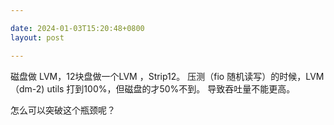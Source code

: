 ```yaml
---

date: 2024-01-03T15:20:48+0800
layout: post

---
```


磁盘做 LVM，12块盘做一个LVM ，Strip12。 压测（fio 随机读写）的时候，LVM（dm-2) utils 打到100%，但磁盘的才50%不到。 导致吞吐量不能更高。

怎么可以突破这个瓶颈呢？
